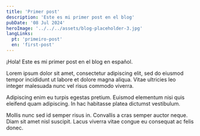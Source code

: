 ```yaml
---
title: 'Primer post'
description: 'Este es mi primer post en el blog'
pubDate: '08 Jul 2024'
heroImage: '../../../assets/blog-placeholder-3.jpg'
langLinks:
  pt: 'primeiro-post'
  en: 'first-post'
---
```


¡Hola! Este es mi primer post en el blog en español.

Lorem ipsum dolor sit amet, consectetur adipiscing elit, sed do eiusmod tempor incididunt ut labore et dolore magna aliqua. Vitae ultricies leo integer malesuada nunc vel risus commodo viverra.

Adipiscing enim eu turpis egestas pretium. Euismod elementum nisi quis eleifend quam adipiscing. In hac habitasse platea dictumst vestibulum.

Mollis nunc sed id semper risus in. Convallis a cras semper auctor neque. Diam sit amet nisl suscipit. Lacus viverra vitae congue eu consequat ac felis donec.
